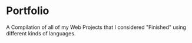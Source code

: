 # Portfolio
A Compilation of all of my Web Projects that I considered "Finished" using different kinds of languages.
